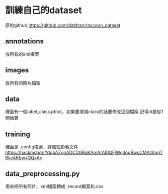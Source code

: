 # 訓練自己的dataset

原始github https://github.com/datitran/raccoon_dataset

## annotations

放所有的xml檔案

## images

放所有的照片檔案

## data

裡面有一個label_class.pbtxt，如果要增減class的話要修改這個檔案
記得id要從1開始算

## training

裡面是 .config檔案，詳細細節看文件
https://hackmd.io/IYdgbAZgnADCDGBaKAmArAI0QFjWgJogBwoCMAzImqTBkcAKbwxQQxA=

## data_preprocessing.py

用來把所有照片、xml檔案轉成 .record檔案和.csv

